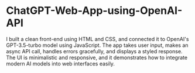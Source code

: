 # ChatGPT-Web-App-using-OpenAI-API
I built a clean front-end using HTML and CSS, and connected it to OpenAI's GPT-3.5-turbo model using JavaScript. The app takes user input, makes an async API call, handles errors gracefully, and displays a styled response. The UI is minimalistic and responsive, and it demonstrates how to integrate modern AI models into web interfaces easily.
